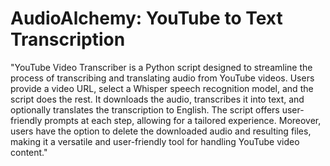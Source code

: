 # AudioAlchemy: YouTube to Text Transcription

"YouTube Video Transcriber is a Python script designed to streamline the process of transcribing and translating audio from YouTube videos. Users provide a video URL, select a Whisper speech recognition model, and the script does the rest. It downloads the audio, transcribes it into text, and optionally translates the transcription to English. The script offers user-friendly prompts at each step, allowing for a tailored experience. Moreover, users have the option to delete the downloaded audio and resulting files, making it a versatile and user-friendly tool for handling YouTube video content."
